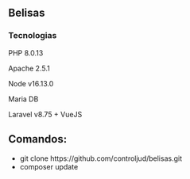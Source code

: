<h2>Belisas</h2>

<h3>Tecnologias</h3>

<p>PHP 8.0.13</p>
<p>Apache 2.5.1</p>
<p>Node v16.13.0</p>
<p>Maria DB</p>
<p>Laravel v8.75 + VueJS</p>

<h2>Comandos:</h2>

<ul>
    <li>git clone https://github.com/controljud/belisas.git</li>
    <li>composer update</li>
</ul>